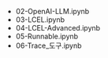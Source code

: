 
- 02-OpenAI-LLM.ipynb
- 03-LCEL.ipynb
- 04-LCEL-Advanced.ipynb
- 05-Runnable.ipynb 
- 06-Trace_도구.ipynb





